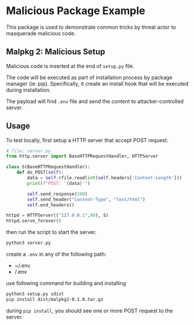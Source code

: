 # Malicious Package Example

This package is used to demonstrate common tricks by threat actor to masquerade malicious code.

## Malpkg 2: Malicious Setup

Malicious code is inserted at the end of `setup.py` file.

The code will be executed as part of installation process by package manager (ie: pip). Specifically, it create an install hook that will be executed during installation.

The payload will find `.env` file and send the content to attacker-controlled server.

## Usage

To test locally, first setup a HTTP server that accept POST request.

```python
# file: server.py
from http.server import BaseHTTPRequestHandler, HTTPServer 

class S(BaseHTTPRequestHandler):
    def do_POST(self):
        data = self.rfile.read(int(self.headers['Content-Length']))
        print(f"POST: '{data}'")

        self.send_response(200)
        self.send_header("Content-Type", "text/html")
        self.end_headers()

httpd = HTTPServer(("127.0.0.1",80), S)
httpd.serve_forever()
```

then run the script to start the server.

```sh
python3 server.py
```

create a `.env` in any of the following path: 
- ~/.env
- /.env

use following command for building and installing

```sh
python3 setup.py sdist
pip install dist/malpkg2-0.1.0.tar.gz
```

during `pip install`, you should see one or more POST request to the server.